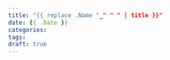 ```yaml
---
title: "{{ replace .Name "_" " " | title }}"
date: {{ .Date }}
categories: 
tags: 
draft: true
---
```


